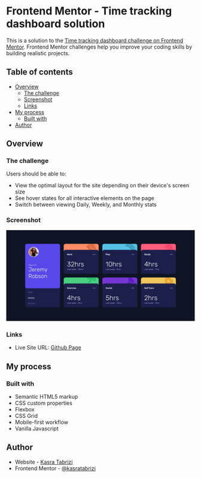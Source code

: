 # Frontend Mentor - Time tracking dashboard solution

This is a solution to the [Time tracking dashboard challenge on Frontend Mentor](https://www.frontendmentor.io/challenges/time-tracking-dashboard-UIQ7167Jw). Frontend Mentor challenges help you improve your coding skills by building realistic projects.

## Table of contents

- [Overview](#overview)
  - [The challenge](#the-challenge)
  - [Screenshot](#screenshot)
  - [Links](#links)
- [My process](#my-process)
  - [Built with](#built-with)
- [Author](#author)

## Overview

### The challenge

Users should be able to:

- View the optimal layout for the site depending on their device's screen size
- See hover states for all interactive elements on the page
- Switch between viewing Daily, Weekly, and Monthly stats

### Screenshot

![](./screenshot.png)

### Links

- Live Site URL: [Github Page](https://kasratabrizi.github.io/Time-tracking-dashboard-challenge-hub/)

## My process

### Built with

- Semantic HTML5 markup
- CSS custom properties
- Flexbox
- CSS Grid
- Mobile-first workflow
- Vanilla Javascript

## Author

- Website - [Kasra Tabrizi](https://www.kasratabrizi.com)
- Frontend Mentor - [@kasratabrizi](https://www.frontendmentor.io/profile/KasraTabrizi)
